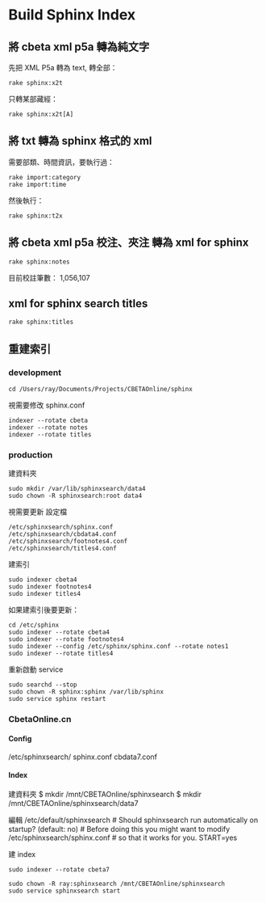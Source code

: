 # Build Sphinx Index

## 將 cbeta xml p5a 轉為純文字

先把 XML P5a 轉為 text, 轉全部：

    rake sphinx:x2t

只轉某部藏經：

    rake sphinx:x2t[A]

## 將 txt 轉為 sphinx 格式的 xml

需要部類、時間資訊，要執行過：

    rake import:category
    rake import:time

然後執行：

    rake sphinx:t2x

## 將 cbeta xml p5a 校注、夾注 轉為 xml for sphinx

    rake sphinx:notes

目前校註筆數： 1,056,107

## xml for sphinx search titles

    rake sphinx:titles

## 重建索引

### development

    cd /Users/ray/Documents/Projects/CBETAOnline/sphinx

視需要修改 sphinx.conf

    indexer --rotate cbeta
    indexer --rotate notes
    indexer --rotate titles

### production

建資料夾

    sudo mkdir /var/lib/sphinxsearch/data4
    sudo chown -R sphinxsearch:root data4

視需要更新 設定檔

    /etc/sphinxsearch/sphinx.conf
    /etc/sphinxsearch/cbdata4.conf
    /etc/sphinxsearch/footnotes4.conf
    /etc/sphinxsearch/titles4.conf

建索引

    sudo indexer cbeta4
    sudo indexer footnotes4
    sudo indexer titles4

如果建索引後要更新：

    cd /etc/sphinx
    sudo indexer --rotate cbeta4
    sudo indexer --rotate footnotes4
    sudo indexer --config /etc/sphinx/sphinx.conf --rotate notes1
    sudo indexer --rotate titles4

重新啟動 service

    sudo searchd --stop
    sudo chown -R sphinx:sphinx /var/lib/sphinx
    sudo service sphinx restart

### CbetaOnline.cn

#### Config

/etc/sphinxsearch/
sphinx.conf
cbdata7.conf

#### Index

建資料夾
    $ mkdir /mnt/CBETAOnline/sphinxsearch
    $ mkdir /mnt/CBETAOnline/sphinxsearch/data7

編輯 /etc/default/sphinxsearch
    # Should sphinxsearch run automatically on startup? (default: no)
    # Before doing this you might want to modify /etc/sphinxsearch/sphinx.conf
    # so that it works for you.
    START=yes

建 index

    sudo indexer --rotate cbeta7

    sudo chown -R ray:sphinxsearch /mnt/CBETAOnline/sphinxsearch
    sudo service sphinxsearch start
